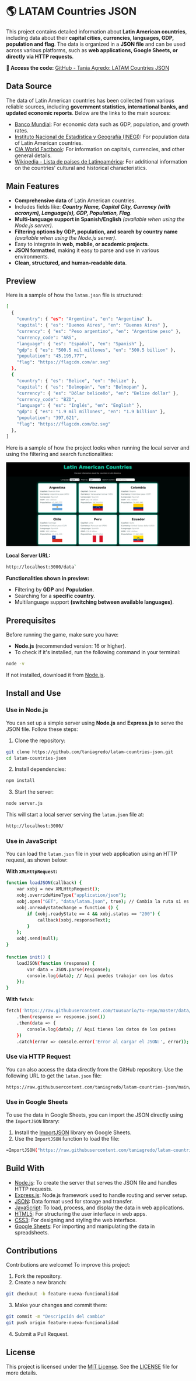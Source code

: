 # 🌎 LATAM Countries JSON
This project contains detailed information about **Latin American countries**, including data about their **capital cities, currencies, languages, GDP, population and flag**. The data is organized in a **JSON file** and can be used across various platforms, such as **web applications, Google Sheets, or directly via HTTP requests**.

**🔗 Access the code:** [GitHub - Tania Agredo: LATAM Countries JSON](https://github.com/taniagredo/latam-countries-json)

## Data Source
The data of Latin American countries has been collected from various reliable sources, including **government statistics, international banks, and updated economic reports**. Below are the links to the main sources:
- [Banco Mundial](https://www.worldbank.org/ext/en/home): For economic data such as GDP, population, and growth rates.
- [Instituto Nacional de Estadística y Geografía (INEGI)](https://www.inegi.org.mx/): For population data of Latin American countries.
- [CIA World Factbook](https://www.cia.gov/the-world-factbook/): For information on capitals, currencies, and other general details.
- [Wikipedia - Lista de países de Latinoamérica](https://es.wikipedia.org/wiki/Anexo:Pa%C3%ADses_de_Am%C3%A9rica_Latina): For additional information on the countries' cultural and historical characteristics.

## Main Features
- **Comprehensive data** of Latin American countries.
- Includes fields like: ***Country Name, Capital City, Currency (with acronym), Language(s), GDP, Population, Flag***.
- **Multi-language support in Spanish/English** *(available when using the Node.js server)*.
- **Filtering options by GDP, population, and search by country name** *(available when using the Node.js server)*.
- Easy to integrate in **web, mobile, or academic projects**.
- **JSON formatted**, making it easy to parse and use in various environments.
- **Clean, structured, and human-readable data**.

## Preview
Here is a sample of how the `latam.json` file is structured:
```sh
[
  {
    "country": { "es": "Argentina", "en": "Argentina" },
    "capital": { "es": "Buenos Aires", "en": "Buenos Aires" },
    "currency": { "es": "Peso argentino", "en": "Argentine peso" },
    "currency_code": "ARS",
    "language": { "es": "Español", "en": "Spanish" },
    "gdp": { "es": "500.5 mil millones", "en": "500.5 billion" },
    "population": "45,195,777",
    "flag": "https://flagcdn.com/ar.svg"
  },
  {
    "country": { "es": "Belice", "en": "Belize" },
    "capital": { "es": "Belmopán", "en": "Belmopan" },
    "currency": { "es": "Dólar beliceño", "en": "Belize dollar" },
    "currency_code": "BZD",
    "language": { "es": "Inglés", "en": "English" },
    "gdp": { "es": "1.9 mil millones", "en": "1.9 billion" },
    "population": "397,621",
    "flag": "https://flagcdn.com/bz.svg"
  },
]
```
Here is a sample of how the project looks when running the local server and using the filtering and search functionalities:

[![Watch the video](assets/preview.png)](https://imgur.com/a/ocI8DTN)


**Local Server URL:**

```sh
http://localhost:3000/data`
```

**Functionalities shown in preview:**
- Filtering by **GDP** and **Population**.
- Searching for a **specific country**.
- Multilanguage support **(switching between available languages)**.

## Prerequisites
Before running the game, make sure you have:
- **Node.js** (recommended version: 16 or higher).
- To check if it's installed, run the following command in your terminal:
  
```sh
node -v
```

If not installed, download it from [Node.js](https://nodejs.org/).

## Install and Use
### Use in Node.js
You can set up a simple server using **Node.js** and **Express.js** to serve the JSON file. Follow these steps:

1. Clone the repository:
   
```sh
git clone https://github.com/taniagredo/latam-countries-json.git
cd latam-countries-json
```

2. Install dependencies:
   
```sh
npm install
```

3. Start the server:
   
```sh
node server.js
```
   
This will start a local server serving the `latam.json` file at:

```sh
http://localhost:3000/
```

### Use in JavaScript
You can load the `latam.json` file in your web application using an HTTP request, as shown below:

**With `XMLHttpRequest`:**

```sh
function loadJSON(callback) {
    var xobj = new XMLHttpRequest();
    xobj.overrideMimeType("application/json");
    xobj.open("GET", "data/latam.json", true); // Cambia la ruta si es necesario
    xobj.onreadystatechange = function () {
        if (xobj.readyState == 4 && xobj.status == "200") {
            callback(xobj.responseText);
        }
    };
    xobj.send(null);
}

function init() {
    loadJSON(function (response) {
        var data = JSON.parse(response);
        console.log(data); // Aquí puedes trabajar con los datos
    });
}
```
**With `fetch`:**

```sh
fetch('https://raw.githubusercontent.com/tuusuario/tu-repo/master/data/latam.json')
    .then(response => response.json())
    .then(data => {
        console.log(data); // Aquí tienes los datos de los países
    })
    .catch(error => console.error('Error al cargar el JSON:', error));
```

### Use via HTTP Request
You can also access the data directly from the GitHub repository. Use the following URL to get the `latam.json` file:

```sh
https://raw.githubusercontent.com/taniagredo/latam-countries-json/main/data/latam.json
```

### Use in Google Sheets
To use the data in Google Sheets, you can import the JSON directly using the `ImportJSON` library:

1. Install the [ImportJSON](https://github.com/bradjasper/ImportJSON) library en Google Sheets.
2. Use the `ImportJSON` function to load the file:

```sh
=ImportJSON("https://raw.githubusercontent.com/taniagredo/latam-countries-json/main/data/latam.json")
```

## Build With
- [Node.js](https://nodejs.org/): To create the server that serves the JSON file and handles HTTP requests.
- [Express.js](https://expressjs.com/): Node.js framework used to handle routing and server setup.
- [JSON](https://www.json.org/json-en.html): Data format used for storage and transfer.
- [JavaScript](https://developer.mozilla.org/en-US/docs/Web/JavaScript): To load, process, and display the data in web applications.
- [HTML5](https://developer.mozilla.org/en-US/docs/Web/Guide/HTML/HTML5): For structuring the user interface in web apps.
- [CSS3](https://developer.mozilla.org/en-US/docs/Web/CSS): For designing and styling the web interface.
- [Google Sheets](https://www.google.com/sheets/about/): For importing and manipulating the data in spreadsheets.

## Contributions
Contributions are welcome! To improve this project:

1. Fork the repository.
2. Create a new branch:

```sh
git checkout -b feature-nueva-funcionalidad
```
   
3. Make your changes and commit them:
   
```sh
git commit -m "Descripción del cambio"
git push origin feature-nueva-funcionalidad
```

4. Submit a Pull Request.

## License
This project is licensed under the [MIT License](https://opensource.org/licenses/MIT). See the [LICENSE](LICENSE) file for more details.
